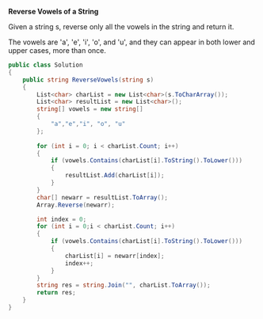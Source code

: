 <b>Reverse Vowels of a String</b>

Given a string s, reverse only all the vowels in the string and return it.

The vowels are 'a', 'e', 'i', 'o', and 'u', and they can appear in both lower and upper cases, more than once.

```csharp
public class Solution
{
    public string ReverseVowels(string s)
    {
        List<char> charList = new List<char>(s.ToCharArray());
        List<char> resultList = new List<char>();
        string[] vowels = new string[]
        {
            "a","e","i", "o", "u"
        };
        
        for (int i = 0; i < charList.Count; i++)
        {
            if (vowels.Contains(charList[i].ToString().ToLower()))
            {
                resultList.Add(charList[i]);
            }
        }
        char[] newarr = resultList.ToArray();
        Array.Reverse(newarr);

        int index = 0;
        for (int i = 0;i < charList.Count; i++)
        {
            if (vowels.Contains(charList[i].ToString().ToLower()))
            {
                charList[i] = newarr[index];
                index++;
            }
        }
        string res = string.Join("", charList.ToArray());
        return res;
    }
}
